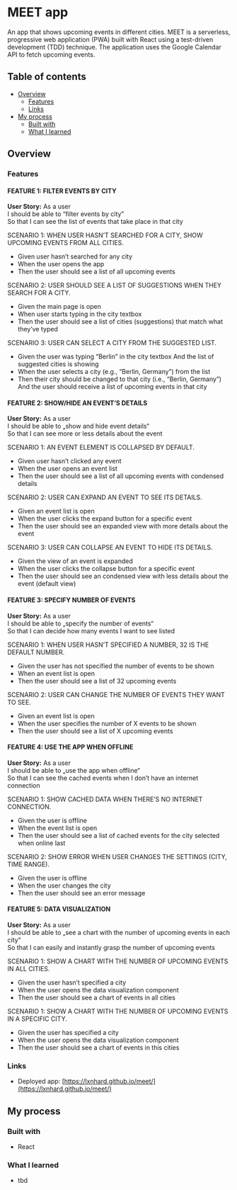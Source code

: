 # MEET app
An app that shows upcoming events in different cities. 
MEET is a serverless, progressive web application (PWA) built with React using a
test-driven development (TDD) technique. The application uses the Google
Calendar API to fetch upcoming events.

## Table of contents

- [Overview](#overview)
  - [Features](#features)
  - [Links](#links)
- [My process](#my-process)
  - [Built with](#built-with)
  - [What I learned](#what-i-learned)

## Overview

### Features

#### FEATURE 1: FILTER EVENTS BY CITY
**User Story:**
As a user  
I should be able to “filter events by city”  
So that I can see the list of events that take place in that city 

SCENARIO 1: WHEN USER HASN’T SEARCHED FOR A CITY, SHOW UPCOMING EVENTS FROM ALL CITIES.
- Given user hasn’t searched for any city
- When the user opens the app
- Then the user should see a list of all upcoming events

SCENARIO 2: USER SHOULD SEE A LIST OF SUGGESTIONS WHEN THEY SEARCH FOR A CITY.
- Given the main page is open
- When user starts typing in the city textbox
- Then the user should see a list of cities (suggestions) that match what they’ve typed

SCENARIO 3: USER CAN SELECT A CITY FROM THE SUGGESTED LIST.
- Given the user was typing “Berlin” in the city textbox
And the list of suggested cities is showing
- When the user selects a city (e.g., “Berlin, Germany”) from the list
- Then their city should be changed to that city (i.e., “Berlin, Germany”)  
And the user should receive a list of upcoming events in that city

#### FEATURE 2: SHOW/HIDE AN EVENT’S DETAILS
**User Story:**
As a user  
I should be able to „show and hide event details“  
So that I can see more or less details about the event

SCENARIO 1: AN EVENT ELEMENT IS COLLAPSED BY DEFAULT.
- Given user hasn’t clicked any event
- When the user opens an event list 
- Then the user should see a list of all upcoming events with condensed details

SCENARIO 2: USER CAN EXPAND AN EVENT TO SEE ITS DETAILS.
- Given an event list is open
- When the user clicks the expand button for a specific event
- Then the user should see an expanded view with more details about the event

SCENARIO 3: USER CAN COLLAPSE AN EVENT TO HIDE ITS DETAILS.
- Given the view of an event is expanded
- When the user clicks the collapse button for a specific event
- Then the user should see an condensed view with less details about the event (default view)

#### FEATURE 3: SPECIFY NUMBER OF EVENTS
**User Story:**
As a user  
I should be able to „specify the number of events“  
So that I can decide how many events I want to see listed

SCENARIO 1: WHEN USER HASN’T SPECIFIED A NUMBER, 32 IS THE DEFAULT NUMBER.
- Given the user has not specified the number of events to be shown
- When an event list is open 
- Then the user should see a list of 32 upcoming events 

SCENARIO 2: USER CAN CHANGE THE NUMBER OF EVENTS THEY WANT TO SEE.
- Given an event list is open
- When the user specifies the number of X events to be shown
- Then the user should see a list of X upcoming events 

#### FEATURE 4: USE THE APP WHEN OFFLINE
**User Story:**
As a user  
I should be able to „use the app when offline“  
So that I can see the cached events when I don’t have an internet connection 

SCENARIO 1: SHOW CACHED DATA WHEN THERE’S NO INTERNET CONNECTION.
- Given the user is offline
- When the event list is open
- Then the user should see a list of cached events for the city selected when online last

SCENARIO 2: SHOW ERROR WHEN USER CHANGES THE SETTINGS (CITY, TIME RANGE).
- Given the user is offline
- When the user changes the city
- Then the user should see an error message

#### FEATURE 5: DATA VISUALIZATION
**User Story:**
As a user  
I should be able to „see a chart with the number of upcoming events in each city“  
So that I can easily and instantly grasp the number of upcoming events

SCENARIO 1: SHOW A CHART WITH THE NUMBER OF UPCOMING EVENTS IN ALL CITIES.
- Given the user hasn’t specified a city
- When the user opens the data visualization component
- Then the user should see a chart of events in all cities

SCENARIO 1: SHOW A CHART WITH THE NUMBER OF UPCOMING EVENTS IN A SPECIFIC CITY.
- Given the user has specified a city
- When the user opens the data visualization component
- Then the user should see a chart of events in this cities 

### Links

- Deployed app: [https://lxnhard.github.io/meet/](https://lxnhard.github.io/meet/)

## My process

### Built with

- React

### What I learned

- tbd